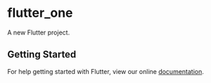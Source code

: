 # flutter_one

A new Flutter project.

## Getting Started

For help getting started with Flutter, view our online
[documentation](http://flutter.io/).
